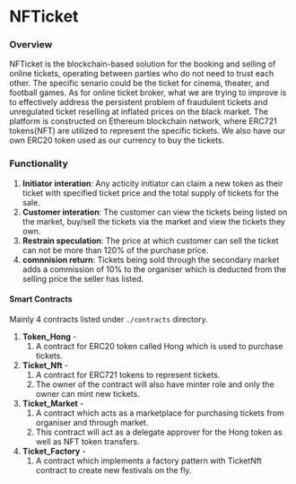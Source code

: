 # NFTicket

### Overview 

NFTicket is the blockchain-based solution for the booking and selling of online tickets, operating between parties who do not need to trust each other. The specific senario could be the ticket for cinema, theater, and football games. As for online ticket broker, what we are trying to improve is to effectively address the persistent problem of fraudulent tickets and unregulated ticket reselling at inflated prices on the black market. The platform is constructed on Ethereum blockchain network, where ERC721 tokens(NFT) are utilized to represent the specific tickets. We also have our own ERC20 token used as our currency to buy the tickets.

### Functionality
1. __Initiator interation__: Any acticity initiator can claim a new token as their ticket with specified ticket price and the total supply of tickets for the sale.
2. __Customer interation__: The customer can view the tickets being listed on the market, buy/sell the tickets via the market and view the tickets they own. 
3. __Restrain speculation__: The price at which customer can sell the ticket can not be more than 120% of the purchase price.
4. __comnnision return__: Tickets being sold through the secondary market adds a commission of 10% to the organiser which is deducted from the selling price the seller has listed.

#### Smart Contracts
Mainly 4 contracts listed under `./contracts` directory.

1. __Token_Hong__ - 
    1. A contract for ERC20 token called Hong which is used to purchase tickets.
2. __Ticket_Nft__ - 
    1. A contract for ERC721 tokens to represent tickets.
    2. The owner of the contract will also have minter role and only the owner can mint new tickets.
3. __Ticket_Market__ - 
    1. A contract which acts as a marketplace for purchasing tickets from organiser and through market.
    2. This contract will act as a delegate approver for the Hong token as well as NFT token transfers.
4. __Ticket_Factory__ - 
    1. A contract which implements a factory pattern with TicketNft contract to create new festivals on the fly.